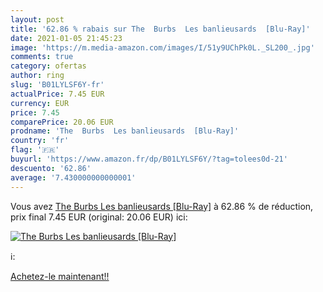 ```yaml
---
layout: post
title: '62.86 % rabais sur The  Burbs  Les banlieusards  [Blu-Ray]'
date: 2021-01-05 21:45:23
image: 'https://m.media-amazon.com/images/I/51y9UChPk0L._SL200_.jpg'
comments: true
category: ofertas
author: ring
slug: 'B01LYLSF6Y-fr'
actualPrice: 7.45 EUR
currency: EUR
price: 7.45
comparePrice: 20.06 EUR
prodname: 'The  Burbs  Les banlieusards  [Blu-Ray]'
country: 'fr'
flag: '🇫🇷'
buyurl: 'https://www.amazon.fr/dp/B01LYLSF6Y/?tag=tolees0d-21'
descuento: '62.86'
average: '7.430000000000001'
---
```


Vous avez [The  Burbs  Les banlieusards  [Blu-Ray]](https://www.amazon.fr/dp/B01LYLSF6Y/?tag=tolees0d-21)  à  62.86 % de réduction, prix final  7.45 EUR (original: 20.06 EUR) ici:

[![The  Burbs  Les banlieusards  [Blu-Ray]](https://m.media-amazon.com/images/I/51y9UChPk0L._SL200_.jpg)](https://www.amazon.fr/dp/B01LYLSF6Y/?tag=tolees0d-21)

ℹ️:


[Achetez-le maintenant!!](https://www.amazon.fr/dp/B01LYLSF6Y/?tag=tolees0d-21)
